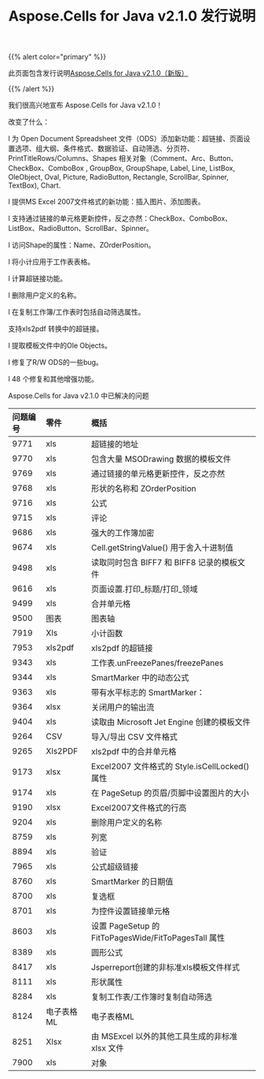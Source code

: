 ﻿---
title: Aspose.Cells for Java v2.1.0 发行说明
type: docs
weight: 10
url: /zh/java/aspose-cells-for-java-v2-1-0-release-notes/
---
{{% alert color="primary" %}} 

此页面包含发行说明[Aspose.Cells for Java v2.1.0（新版）](https://releases.aspose.com/cells/java/new-releases/aspose.cells-for-java-v2.1.0-new-release/)

{{% /alert %}} 

我们很高兴地宣布 Aspose.Cells for Java v2.1.0！

改变了什么：

l 为 Open Document Spreadsheet 文件（ODS）添加新功能：超链接、页面设置选项、组大纲、条件格式、数据验证、自动筛选、分页符、PrintTitleRows/Columns、Shapes 相关对象（Comment、Arc、Button、CheckBox、ComboBox , GroupBox, GroupShape, Label, Line, ListBox, OleObject, Oval, Picture, RadioButton, Rectangle, ScrollBar, Spinner, TextBox), Chart.

l 提供MS Excel 2007文件格式的新功能：插入图片、添加图表。

l 支持通过链接的单元格更新控件，反之亦然：CheckBox、ComboBox、ListBox、RadioButton、ScrollBar、Spinner。

l 访问Shape的属性：Name、ZOrderPosition。

l 将小计应用于工作表表格。

l 计算超链接功能。

l 删除用户定义的名称。

l 在复制工作簿/工作表时包括自动筛选属性。

支持xls2pdf 转换中的超链接。

l 提取模板文件中的Ole Objects。

l 修复了R/W ODS的一些bug。

l 48 个修复和其他增强功能。

Aspose.Cells for Java v2.1.0 中已解决的问题

|**问题编号**|**零件**|**概括**|
|:- |:- |:- |
|9771|xls|超链接的地址|
|9770|xls|包含大量 MSODrawing 数据的模板文件|
|9769|xls|通过链接的单元格更新控件，反之亦然|
|9768|xls|形状的名称和 ZOrderPosition|
|9716|xls|公式|
|9715|xls|评论|
|9686|xls|强大的工作簿加密|
|9674|xls|Cell.getStringValue() 用于舍入十进制值|
|9498|xls|读取同时包含 BIFF7 和 BIFF8 记录的模板文件|
|9616|xls|页面设置.打印_标题/打印_领域|
|9499|xls|合并单元格|
|9500|图表|图表轴|
|7919|Xls|小计函数|
|7953|xls2pdf|xls2pdf 的超链接|
|9343|xls|工作表.unFreezePanes/freezePanes|
|9344|xls|SmartMarker 中的动态公式|
|9363|xls|带有水平标志的 SmartMarker：|
|9364|xlsx|关闭用户的输出流|
|9404|xls|读取由 Microsoft Jet Engine 创建的模板文件|
|9264|CSV|导入/导出 CSV 文件格式|
|9265|Xls2PDF|xls2pdf 中的合并单元格|
|9173|xlsx|Excel2007 文件格式的 Style.isCellLocked() 属性|
|9174|xls|在 PageSetup 的页眉/页脚中设置图片的大小|
|9190|xlsx|Excel2007文件格式的行高|
|9204|xls|删除用户定义的名称|
|8759|xls|列宽|
|8894|xls|验证|
|7965|xls|公式超级链接|
|8760|xls|SmartMarker 的日期值|
|8700|xls|复选框|
|8701|xls|为控件设置链接单元格|
|8603|xls|设置 PageSetup 的 FitToPagesWide/FitToPagesTall 属性|
|8389|xls|圆形公式|
|8417|xls|Jsperreport创建的非标准xls模板文件样式|
|8111|xls|形状属性|
|8284|xls|复制工作表/工作簿时复制自动筛选|
|8124|电子表格ML|电子表格ML|
|8251|Xlsx|由 MSExcel 以外的其他工具生成的非标准 xlsx 文件|
|7900|xls|对象|

